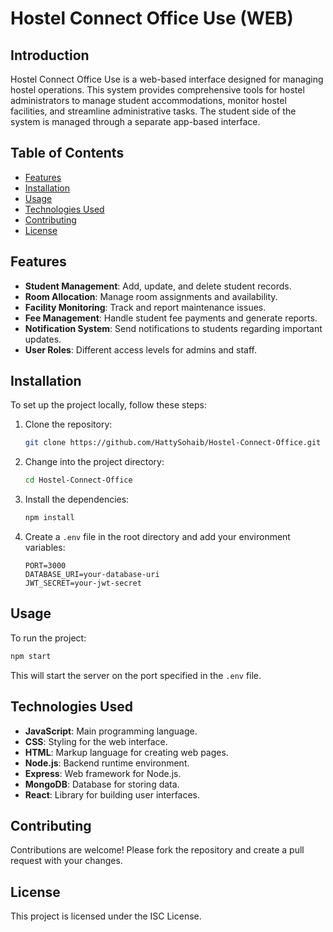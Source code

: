# Hostel Connect Office Use (WEB)

## Introduction

Hostel Connect Office Use is a web-based interface designed for managing hostel operations. This system provides comprehensive tools for hostel administrators to manage student accommodations, monitor hostel facilities, and streamline administrative tasks. The student side of the system is managed through a separate app-based interface.

## Table of Contents

- [Features](#features)
- [Installation](#installation)
- [Usage](#usage)
- [Technologies Used](#technologies-used)
- [Contributing](#contributing)
- [License](#license)

## Features

- **Student Management**: Add, update, and delete student records.
- **Room Allocation**: Manage room assignments and availability.
- **Facility Monitoring**: Track and report maintenance issues.
- **Fee Management**: Handle student fee payments and generate reports.
- **Notification System**: Send notifications to students regarding important updates.
- **User Roles**: Different access levels for admins and staff.

## Installation

To set up the project locally, follow these steps:

1. Clone the repository:
   ```sh
   git clone https://github.com/HattySohaib/Hostel-Connect-Office.git
   ```

2. Change into the project directory:
   ```sh
   cd Hostel-Connect-Office
   ```

3. Install the dependencies:
   ```sh
   npm install
   ```

4. Create a `.env` file in the root directory and add your environment variables:
   ```env
   PORT=3000
   DATABASE_URI=your-database-uri
   JWT_SECRET=your-jwt-secret
   ```

## Usage

To run the project:

```sh
npm start
```

This will start the server on the port specified in the `.env` file.

## Technologies Used

- **JavaScript**: Main programming language.
- **CSS**: Styling for the web interface.
- **HTML**: Markup language for creating web pages.
- **Node.js**: Backend runtime environment.
- **Express**: Web framework for Node.js.
- **MongoDB**: Database for storing data.
- **React**: Library for building user interfaces.

## Contributing

Contributions are welcome! Please fork the repository and create a pull request with your changes.

## License

This project is licensed under the ISC License.

